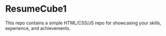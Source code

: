 # ResumeCube1
This repo contains a simple HTML/CSS/JS repo for showcasing your skills, experience, and achievements. 
